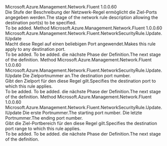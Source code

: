 <Type Name="IWithDestinationPort" FullName="Microsoft.Azure.Management.Network.Fluent.NetworkSecurityRule.Update.IWithDestinationPort">
  <TypeSignature Language="C#" Value="public interface IWithDestinationPort" />
  <TypeSignature Language="ILAsm" Value=".class public interface auto ansi abstract IWithDestinationPort" />
  <TypeSignature Language="DocId" Value="T:Microsoft.Azure.Management.Network.Fluent.NetworkSecurityRule.Update.IWithDestinationPort" />
  <TypeSignature Language="VB.NET" Value="Public Interface IWithDestinationPort" />
  <TypeSignature Language="F#" Value="type IWithDestinationPort = interface" />
  <AssemblyInfo>
    <AssemblyName>Microsoft.Azure.Management.Network.Fluent</AssemblyName>
    <AssemblyVersion>1.0.0.60</AssemblyVersion>
  </AssemblyInfo>
  <Interfaces />
  <Docs>
    <summary>
            <span data-ttu-id="bea1c-101">Die Stufe der Beschreibung der Netzwerk-Regel ermöglicht die Ziel-Ports angegeben werden.</span><span class="sxs-lookup"><span data-stu-id="bea1c-101">The stage of the network rule description allowing the destination port(s) to be specified.</span></span>
            </summary>
    <remarks>To be added.</remarks>
  </Docs>
  <Members>
    <Member MemberName="ToAnyPort">
      <MemberSignature Language="C#" Value="public Microsoft.Azure.Management.Network.Fluent.NetworkSecurityRule.Update.IUpdate ToAnyPort ();" />
      <MemberSignature Language="ILAsm" Value=".method public hidebysig newslot virtual instance class Microsoft.Azure.Management.Network.Fluent.NetworkSecurityRule.Update.IUpdate ToAnyPort() cil managed" />
      <MemberSignature Language="DocId" Value="M:Microsoft.Azure.Management.Network.Fluent.NetworkSecurityRule.Update.IWithDestinationPort.ToAnyPort" />
      <MemberSignature Language="VB.NET" Value="Public Function ToAnyPort () As IUpdate" />
      <MemberSignature Language="F#" Value="abstract member ToAnyPort : unit -&gt; Microsoft.Azure.Management.Network.Fluent.NetworkSecurityRule.Update.IUpdate" Usage="iWithDestinationPort.ToAnyPort " />
      <MemberType>Method</MemberType>
      <AssemblyInfo>
        <AssemblyName>Microsoft.Azure.Management.Network.Fluent</AssemblyName>
        <AssemblyVersion>1.0.0.60</AssemblyVersion>
      </AssemblyInfo>
      <ReturnValue>
        <ReturnType>Microsoft.Azure.Management.Network.Fluent.NetworkSecurityRule.Update.IUpdate</ReturnType>
      </ReturnValue>
      <Parameters />
      <Docs>
        <summary>
            <span data-ttu-id="bea1c-102">Macht diese Regel auf einen beliebigen Port angewendet.</span><span class="sxs-lookup"><span data-stu-id="bea1c-102">Makes this rule apply to any destination port.</span></span>
            </summary>
        <returns>To be added.</returns>
        <remarks>To be added.</remarks>
        <return><span data-ttu-id="bea1c-103">die nächste Phase der Definition.</span><span class="sxs-lookup"><span data-stu-id="bea1c-103">The next stage of the definition.</span></span></return>
      </Docs>
    </Member>
    <Member MemberName="ToPort">
      <MemberSignature Language="C#" Value="public Microsoft.Azure.Management.Network.Fluent.NetworkSecurityRule.Update.IUpdate ToPort (int port);" />
      <MemberSignature Language="ILAsm" Value=".method public hidebysig newslot virtual instance class Microsoft.Azure.Management.Network.Fluent.NetworkSecurityRule.Update.IUpdate ToPort(int32 port) cil managed" />
      <MemberSignature Language="DocId" Value="M:Microsoft.Azure.Management.Network.Fluent.NetworkSecurityRule.Update.IWithDestinationPort.ToPort(System.Int32)" />
      <MemberSignature Language="VB.NET" Value="Public Function ToPort (port As Integer) As IUpdate" />
      <MemberSignature Language="F#" Value="abstract member ToPort : int -&gt; Microsoft.Azure.Management.Network.Fluent.NetworkSecurityRule.Update.IUpdate" Usage="iWithDestinationPort.ToPort port" />
      <MemberType>Method</MemberType>
      <AssemblyInfo>
        <AssemblyName>Microsoft.Azure.Management.Network.Fluent</AssemblyName>
        <AssemblyVersion>1.0.0.60</AssemblyVersion>
      </AssemblyInfo>
      <ReturnValue>
        <ReturnType>Microsoft.Azure.Management.Network.Fluent.NetworkSecurityRule.Update.IUpdate</ReturnType>
      </ReturnValue>
      <Parameters>
        <Parameter Name="port" Type="System.Int32" />
      </Parameters>
      <Docs>
        <param name="port"><span data-ttu-id="bea1c-104">Die Zielportnummer an.</span><span class="sxs-lookup"><span data-stu-id="bea1c-104">The destination port number.</span></span></param>
        <summary>
            <span data-ttu-id="bea1c-105">Gibt den Zielport für den diese Regel gilt.</span><span class="sxs-lookup"><span data-stu-id="bea1c-105">Specifies the destination port to which this rule applies.</span></span>
            </summary>
        <returns>To be added.</returns>
        <remarks>To be added.</remarks>
        <return><span data-ttu-id="bea1c-106">die nächste Phase der Definition.</span><span class="sxs-lookup"><span data-stu-id="bea1c-106">The next stage of the definition.</span></span></return>
      </Docs>
    </Member>
    <Member MemberName="ToPortRange">
      <MemberSignature Language="C#" Value="public Microsoft.Azure.Management.Network.Fluent.NetworkSecurityRule.Update.IUpdate ToPortRange (int from, int to);" />
      <MemberSignature Language="ILAsm" Value=".method public hidebysig newslot virtual instance class Microsoft.Azure.Management.Network.Fluent.NetworkSecurityRule.Update.IUpdate ToPortRange(int32 from, int32 to) cil managed" />
      <MemberSignature Language="DocId" Value="M:Microsoft.Azure.Management.Network.Fluent.NetworkSecurityRule.Update.IWithDestinationPort.ToPortRange(System.Int32,System.Int32)" />
      <MemberSignature Language="VB.NET" Value="Public Function ToPortRange (from As Integer, to As Integer) As IUpdate" />
      <MemberSignature Language="F#" Value="abstract member ToPortRange : int * int -&gt; Microsoft.Azure.Management.Network.Fluent.NetworkSecurityRule.Update.IUpdate" Usage="iWithDestinationPort.ToPortRange (from, to)" />
      <MemberType>Method</MemberType>
      <AssemblyInfo>
        <AssemblyName>Microsoft.Azure.Management.Network.Fluent</AssemblyName>
        <AssemblyVersion>1.0.0.60</AssemblyVersion>
      </AssemblyInfo>
      <ReturnValue>
        <ReturnType>Microsoft.Azure.Management.Network.Fluent.NetworkSecurityRule.Update.IUpdate</ReturnType>
      </ReturnValue>
      <Parameters>
        <Parameter Name="from" Type="System.Int32" />
        <Parameter Name="to" Type="System.Int32" />
      </Parameters>
      <Docs>
        <param name="from"><span data-ttu-id="bea1c-107">Die erste Portnummer.</span><span class="sxs-lookup"><span data-stu-id="bea1c-107">The starting port number.</span></span></param>
        <param name="to"><span data-ttu-id="bea1c-108">Die letzte Portnummer.</span><span class="sxs-lookup"><span data-stu-id="bea1c-108">The ending port number.</span></span></param>
        <summary>
            <span data-ttu-id="bea1c-109">Gibt die Ziel-Portbereich für den diese Regel gilt.</span><span class="sxs-lookup"><span data-stu-id="bea1c-109">Specifies the destination port range to which this rule applies.</span></span>
            </summary>
        <returns>To be added.</returns>
        <remarks>To be added.</remarks>
        <return><span data-ttu-id="bea1c-110">die nächste Phase der Definition.</span><span class="sxs-lookup"><span data-stu-id="bea1c-110">The next stage of the definition.</span></span></return>
      </Docs>
    </Member>
  </Members>
</Type>